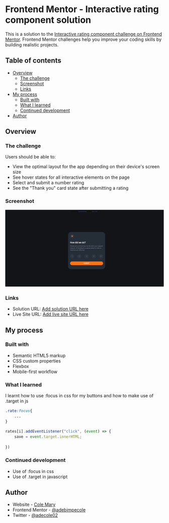 # Frontend Mentor - Interactive rating component solution

This is a solution to the [Interactive rating component challenge on Frontend Mentor](https://www.frontendmentor.io/challenges/interactive-rating-component-koxpeBUmI). Frontend Mentor challenges help you improve your coding skills by building realistic projects. 

## Table of contents

- [Overview](#overview)
  - [The challenge](#the-challenge)
  - [Screenshot](#screenshot)
  - [Links](#links)
- [My process](#my-process)
  - [Built with](#built-with)
  - [What I learned](#what-i-learned)
  - [Continued development](#continued-development)
- [Author](#author)

## Overview

### The challenge

Users should be able to:

- View the optimal layout for the app depending on their device's screen size
- See hover states for all interactive elements on the page
- Select and submit a number rating
- See the "Thank you" card state after submitting a rating

### Screenshot

![](images/screenshot.png)


### Links

- Solution URL: [Add solution URL here](https://github.com/adebimpecole/interactive-rating-component-main.git)
- Live Site URL: [Add live site URL here](https://clinquant-sawine-e05ea7.netlify.app/)

## My process

### Built with

- Semantic HTML5 markup
- CSS custom properties
- Flexbox
- Mobile-first workflow


### What I learned

I learnt how to use :focus in css for my buttons and how to make use of .target in js

```css
.rate:focus{
    ...
}
```
```js
rates[i].addEventListener("click", (event) => {
    save = event.target.innerHTML;
    
})
```

### Continued development

- Use of :focus in css
- Use of .target in javascript

## Author

- Website - [Cole Mary](https://clinquant-sawine-e05ea7.netlify.app/)
- Frontend Mentor - [@adebimpecole](https://www.frontendmentor.io/profile/adebimpecole)
- Twitter - [@adecole02](https://twitter.com/adecole02)

